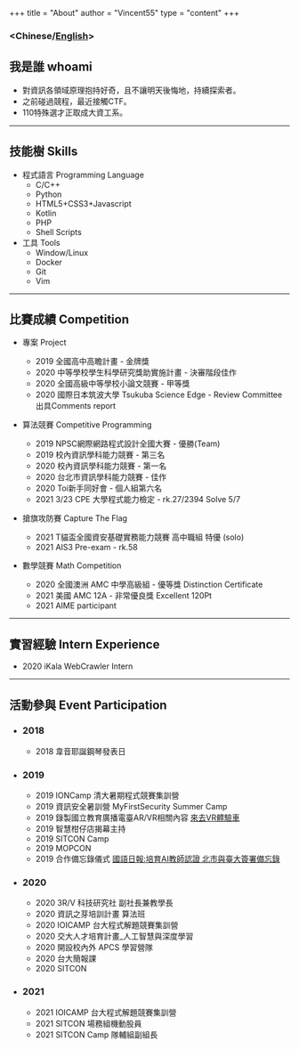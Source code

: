 +++
title = "About"
author = "Vincent55"
type = "content"
+++


### <**Chinese**/[English](/about-en/)>

## 我是誰 whoami
- 對資訊各領域原理抱持好奇，且不讓明天後悔地，持續探索者。
- 之前碰過競程，最近接觸CTF。
- 110特殊選才正取成大資工系。

---

## 技能樹 Skills
- 程式語言 Programming Language
    - C/C++
    - Python
    - HTML5+CSS3+Javascript
    - Kotlin
    - PHP
    - Shell Scripts
- 工具 Tools
    - Window/Linux
    - Docker
    - Git
    - Vim

---

## 比賽成績 Competition

- 專案 Project
    - 2019 全國高中高瞻計畫 - 金牌獎
    - 2020 中等學校學生科學研究獎助實施計畫 - 決審階段佳作
    - 2020 全國高級中等學校小論文競賽 - 甲等獎
    - 2020 國際日本筑波大學 Tsukuba Science Edge - Review Committee出具Comments report

- 算法競賽 Competitive Programming
    - 2019 NPSC網際網路程式設計全國大賽 - 優勝(Team)
    - 2019 校內資訊學科能力競賽 - 第三名
    - 2020 校內資訊學科能力競賽 - 第一名
    - 2020 台北市資訊學科能力競賽 - 佳作
    - 2020 Toi新手同好會 - 個人組第六名
    - 2021 3/23 CPE 大學程式能力檢定 - rk.27/2394 Solve 5/7

- 搶旗攻防賽 Capture The Flag
    - 2021 T貓盃全國資安基礎實務能力競賽 高中職組 特優 (solo)
    - 2021 AIS3 Pre-exam - rk.58

- 數學競賽 Math Competition
    - 2020 全國澳洲 AMC 中學高級組 - 優等獎 Distinction Certificate
    - 2021 美國 AMC 12A - 非常優良獎 Excellent 120Pt
    - 2021 AIME participant

---
## 實習經驗 Intern Experience
- 2020 iKala WebCrawler Intern

---
## 活動參與 Event Participation
- ### 2018
    - 2018 韋音耶誕鋼琴發表日
- ### 2019
    - 2019 IONCamp 清大暑期程式競賽集訓營
    - 2019 資訊安全暑訓營 MyFirstSecurity Summer Camp
    - 2019 錄製國立教育廣播電臺AR/VR相關內容 [來去VR體驗車](https://www.ner.gov.tw/program/5a83f4ebc5fd8a01e2df020c/5e0d82131c66c500063e98e0)
    - 2019 智慧柑仔店揭幕主持 
    - 2019 SITCON Camp 
    - 2019 MOPCON 
    - 2019 合作備忘錄儀式 [國語日報:培育AI教師認證 北市與臺大簽署備忘錄](https://www.mdnkids.com/search_content.asp?Serial_NO=%20111631)
- ### 2020
    - 2020 3R/V 科技研究社 副社長兼教學長
    - 2020 資訊之芽培訓計畫 算法班
    - 2020 IOICAMP 台大程式解題競賽集訓營
    - 2020 交大人才培育計畫_人工智慧與深度學習
    - 2020 開設校內外 APCS 學習營隊
    - 2020 台大簡報課
    - 2020 SITCON 
- ### 2021
    - 2021 IOICAMP 台大程式解題競賽集訓營
    - 2021 SITCON 場務組機動股員
    - 2021 SITCON Camp 隊輔組副組長

